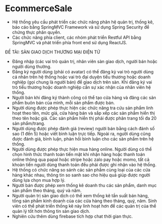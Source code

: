 # EcommerceSale
- Hệ thống yêu cầu phát triển các chức năng phân hệ quản trị, thống kê, báo cáo bằng
SpringMVC Framework và sử dụng Spring Security để chứng thực phân quyền.
- Các chức năng phía client, các nhóm phát triển Restful API bằng SpringMVC và
phát triển phía front end sử dụng ReactJS.

ĐỀ TÀI: SÀN GIAO DỊCH THƯƠNG MẠI ĐIỆN TỬ
- Đăng nhập (các vai trò quản trị, nhân viên sàn giao dịch, người bán hoặc người dùng
thường.
- Đăng ký người dùng (phải có avatar) có thể đăng kỳ vai trò người dùng cá nhân trên
hệ thống hoặc vai trò đại duyện tiểu thương hoặc doanh nghiệp (gọi chung là người
bán) để giao dịch trên sàn. Khi đăng ký vai trò tiểu thương hoặc doanh nghiệp cần sự
xác nhận của nhân viên hệ thống.
- Người bán khi đăng ký thành công có thể tạo cửa hàng và đăng các sản phẩm buôn bán
của mình, mỗi sản phẩm được bán.
- Người dùng được phép thực hiện các chức năng tra cứu sản phẩm linh hoạt theo tên,
mức giá, cửa hàng bán và sắp xếp các sản phẩm hiển thị theo tên hoặc giá. Các sản
phẩm hiển thị phải được phân trang tối đa 20 sản phẩm/trang.
- Người dùng được phép đánh giá (review) người bán bằng cách đánh số sao (1 đến 5)
hoặc viết bình luận trực tiếp. Ngoài ra, người dùng cũng được đánh giá, bình luận, phản
hồi bình luận cho các sản phẩm trên hệ thống.
- Người dùng được phép thực hiện mua hàng online. Người dùng có thể chọn hình thức
thanh toán tiến mặt khi nhận hàng hoặc thanh toán online thông qua papal hoặc stripe
hoặc zalo pay hoặc momo, tất cả khoản tiền người dùng thanh toán đều phải được ghi
nhận vào hệ thống.
- Hệ thống có chức năng so sánh các sản phẩm cùng loại của các cửa hàng khác nhau,
thông tin so sanh sao cho hiệu quả giúp được người dùng lựa chọn mua hợp lý.
- Người bán được phép xem thống kê doanh thu các sản phẩm, danh mục sản phẩm theo
tháng, quý và năm.
- Người quản trị sàn giao dịch có thể xem thống kê tần suất bán hàng, tổng sản phẩm
kinh doanh của các cửa hàng theo tháng, quý, năm. Sinh viên có thể phát triển thống
kê này linh hoạt hơn để các quản trị cúa thể quản lý tốt hơn thông tin sàn giao dịch.
- Nghiên cứu thêm dùng firebase tích hợp chat thời gian thực.

